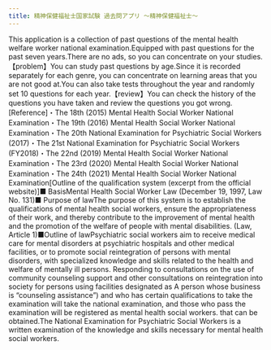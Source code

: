```yaml
---
title: 精神保健福祉士国家試験 過去問アプリ 〜精神保健福祉士〜
---
```


This application is a collection of past questions of the mental health welfare worker national examination.Equipped with past questions for the past seven years.There are no ads, so you can concentrate on your studies.【problem】You can study past questions by age.Since it is recorded separately for each genre, you can concentrate on learning areas that you are not good at.You can also take tests throughout the year and randomly set 10 questions for each year.【review】You can check the history of the questions you have taken and review the questions you got wrong.[Reference]・The 18th (2015) Mental Health Social Worker National Examination・The 19th (2016) Mental Health Social Worker National Examination・The 20th National Examination for Psychiatric Social Workers (2017)・The 21st National Examination for Psychiatric Social Workers (FY2018)・The 22nd (2019) Mental Health Social Worker National Examination・The 23rd (2020) Mental Health Social Worker National Examination・The 24th (2021) Mental Health Social Worker National Examination[Outline of the qualification system (excerpt from the official website)]■ BasisMental Health Social Worker Law (December 19, 1997, Law No. 131)■ Purpose of lawThe purpose of this system is to establish the qualifications of mental health social workers, ensure the appropriateness of their work, and thereby contribute to the improvement of mental health and the promotion of the welfare of people with mental disabilities. (Law, Article 1)■Outline of lawPsychiatric social workers aim to receive medical care for mental disorders at psychiatric hospitals and other medical facilities, or to promote social reintegration of persons with mental disorders, with specialized knowledge and skills related to the health and welfare of mentally ill persons. Responding to consultations on the use of community counseling support and other consultations on reintegration into society for persons using facilities designated as A person whose business is “counseling assistance”) and who has certain qualifications to take the examination will take the national examination, and those who pass the examination will be registered as mental health social workers. that can be obtained.The National Examination for Psychiatric Social Workers is a written examination of the knowledge and skills necessary for mental health social workers.